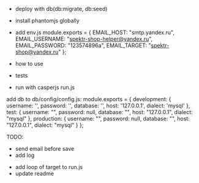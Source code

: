 - deploy with db(db:migrate, db:seed)
- install phantomjs globally
- add env.js
module.exports = {
	EMAIL_HOST: "smtp.yandex.ru",
	EMAIL_USERNAME: "spektr-shop-helper@yandex.ru",
	EMAIL_PASSWORD: "123574896a",
	EMAIL_TARGET: "spektr-shop@yandex.ru"
};

- how to use
- tests
- run with casperjs run.js

add db to db/config/config.js:
module.exports = {
  development: {
    username: '',
    password: '',
    database: '',
    host: '127.0.0.1',
    dialect: 'mysql'
  },
  test: {
    username: "",
    password: null,
    database: "",
    host: "127.0.0.1",
    dialect: "mysql"
  },
  production: {
    username: "",
    password: null,
    database: "",
    host: "127.0.0.1",
    dialect: "mysql"
  }
};

TODO:
+ send email before save
+ add log
- add loop of target to run.js
- update readme
